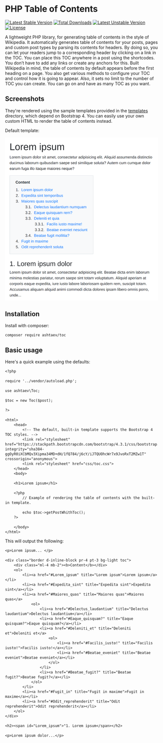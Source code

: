 PHP Table of Contents
=============

[![Latest Stable Version](https://poser.pugx.org/ashtaev/toc/v/stable)](https://packagist.org/packages/ashtaev/toc)
[![Total Downloads](https://poser.pugx.org/ashtaev/toc/downloads)](https://packagist.org/packages/ashtaev/toc)
[![Latest Unstable Version](https://poser.pugx.org/ashtaev/toc/v/unstable)](https://packagist.org/packages/ashtaev/toc)
[![License](https://poser.pugx.org/ashtaev/toc/license)](https://packagist.org/packages/ashtaev/toc)

A lightweight PHP library, for generating table of contents in the style of Wikipedia.
It automatically generates table of contents for your posts, pages and custom post types by parsing its contents for headers.
By doing so, you can let your readers jump to a corresponding header by clicking on a link in the TOC.
You can place this TOC anywhere in a post using the shortcodes.
You don’t have to add any links or create any anchors for this.
Built Wikipedia in mind, the table of contents by default appears before the first heading on a page.
You also get various methods to configure your TOC and control how it is going to appear.
Also, it sets no limit to the number of TOC you can create.
You can go on and have as many TOC as you want.

## Screenshots

They're rendered using the sample templates provided in the [templates](templates/) directory,
which depend on Bootstrap 4. 
You can easily use your own custom HTML to render the table of contents instead.

Default template:

<img src="screenshot-toc.png" width="530px"><br/>

## Installation

Install with composer:

    composer require ashtaev/toc

## Basic usage

Here's a quick example using the defaults:

    <?php
    
    require '../vendor/autoload.php';

    use ashtaev\Toc;

    $toc = new Toc($post);

    ?>
      
    <html>
        <head>
            <!-- The default, built-in template supports the Bootstrap 4 TOC styles. -->
            <link rel="stylesheet" href="https://stackpath.bootstrapcdn.com/bootstrap/4.3.1/css/bootstrap.min.css" integrity="sha384-ggOyR0iXCbMQv3Xipma34MD+dH/1fQ784/j6cY/iJTQUOhcWr7x9JvoRxT2MZw1T" crossorigin="anonymous">
            <link rel="stylesheet" href="css/toc.css">
        </head>
        <body>
      
        <h1>Lorem ipsum</h1>

        <?php 
            // Example of rendering the table of contents with the built-in template.
    
            echo $toc->getPostWhithToc(); 
        ?>
        
        </body>
    </html>

This will output the following:

    <p>Lorem ipsum... </p>

    <div class="border d-inline-block pr-4 pt-3 bg-light toc">
        <div class="ml-4 mb-2"><b>Content</b></div>
        <ol>
            <li><a href="#Lorem_ipsum" title="Lorem ipsum">Lorem ipsum</a></li>
            <li><a href="#Expedita_sint" title="Expedita sint">Expedita sint</a></li>
            <li><a href="#Maiores_quas" title="Maiores quas">Maiores quas</a>
                <ol>
                    <li><a href="#Delectus_laudantium" title="Delectus laudantium">Delectus laudantium</a></li>
                    <li><a href="#Eaque_quisquam?" title="Eaque quisquam?">Eaque quisquam?</a></li>
                    <li><a href="#Deleniti_et" title="Deleniti et">Deleniti et</a>
                        <ol>
                            <li><a href="#Facilis_iusto!" title="Facilis iusto!">Facilis iusto!</a></li>
                            <li><a href="#Beatae_eveniet" title="Beatae eveniet">Beatae eveniet</a></li>
                        </ol>
                    </li>
                    <li><a href="#Beatae_fugit?" title="Beatae fugit?">Beatae fugit?</a></li>
                </ol>
            </li>
            <li><a href="#Fugit_in" title="Fugit in maxime">Fugit in maxime</a></li>
            <li><a href="#Odit_reprehenderit" title="Odit reprehenderit">Odit reprehenderit</a></li>
        </ol>
    </div>
    
    <h2><span id="Lorem_ipsum">"1. Lorem ipsum</span></h2>
    
    <p>Lorem ipsum dolor...</p>
